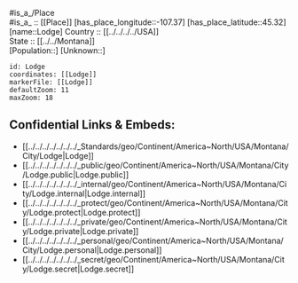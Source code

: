 ﻿---
location: [45.32,-107.37] 
mapzoom: [7,12] 
mapmarker: city 
type: City
tags:
- geo/City


SpocWebEntityId: 32068
isDeleted: false
confidential: public

---
#is_a_/Place  
#is_a_ :: [[Place]] 
[has_place_longitude::-107.37] 
[has_place_latitude::45.32] 
[name::Lodge] 
Country :: [[../../../../USA]]  
State :: [[../../Montana]]  
[Population::] 
[Unknown::] 


```leaflet
id: Lodge
coordinates: [[Lodge]] 
markerFile: [[Lodge]] 
defaultZoom: 11 
maxZoom: 18
```


## Confidential Links & Embeds: 
- [[../../../../../../../_Standards/geo/Continent/America~North/USA/Montana/City/Lodge|Lodge]] 
- [[../../../../../../../_public/geo/Continent/America~North/USA/Montana/City/Lodge.public|Lodge.public]] 
- [[../../../../../../../_internal/geo/Continent/America~North/USA/Montana/City/Lodge.internal|Lodge.internal]] 
- [[../../../../../../../_protect/geo/Continent/America~North/USA/Montana/City/Lodge.protect|Lodge.protect]] 
- [[../../../../../../../_private/geo/Continent/America~North/USA/Montana/City/Lodge.private|Lodge.private]] 
- [[../../../../../../../_personal/geo/Continent/America~North/USA/Montana/City/Lodge.personal|Lodge.personal]] 
- [[../../../../../../../_secret/geo/Continent/America~North/USA/Montana/City/Lodge.secret|Lodge.secret]] 
